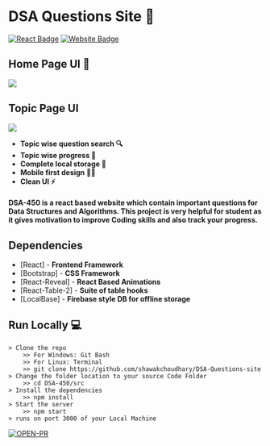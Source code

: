
# DSA Questions Site 🚀

[![React Badge](http://img.shields.io/badge/Powered%20By-React-blue?style=for-the-badge&logo=react)](https://reactjs.org/)
[![Website Badge](https://img.shields.io/badge/Visit-Now-green?style=for-the-badge&logo=vercel)](https://competent-shannon-c95c97.netlify.app/)

## Home Page UI 👀
![](https://user-images.githubusercontent.com/78065798/154807137-e4a3d624-a1d4-497a-89d1-fb67d777c17d.png)

## Topic Page UI


![](https://user-images.githubusercontent.com/78065798/154807241-842e6e44-5b8c-47e5-afa1-8f6cea218cb2.png)



- **Topic wise question search 🔍**
- **Topic wise progress 🧐**
- **Complete local storage 📂**
- **Mobile first design ✌🏻**
- **Clean UI ⚡**

#### DSA-450 is a react based website which contain important questions for Data Structures and Algorithms. This project is very helpful for student as it gives motivation to improve Coding skills and also track your progress.


## Dependencies 

- [React] - **Frontend Framework**
- [Bootstrap] - **CSS Framework**
- [React-Reveal] - **React Based Animations**
- [React-Table-2] - **Suite of table hooks**
- [LocalBase] - **Firebase style DB for offline storage**

## Run Locally 💻

```
> Clone the repo
    >> For Windows: Git Bash
    >> For Linux: Terminal
    >> git clone https://github.com/shawakchoudhary/DSA-Questions-site
> Change the folder location to your source Code Folder
    >> cd DSA-450/src
> Install the dependencies
    >> npm install
> Start the server
    >> npm start
> runs on port 3000 of your Local Machine
```

[![OPEN-PR](https://img.shields.io/badge/Open%20For-PR-orange?style=for-the-badge&logo=github)](https://github.com/shawakchoudhary/DSA-Questions-site)

